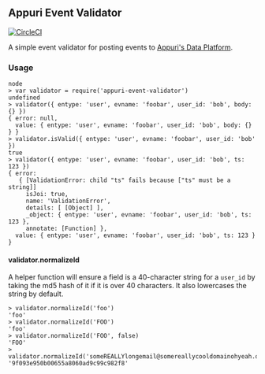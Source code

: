 ## Appuri Event Validator

[![CircleCI](https://circleci.com/gh/appuri/node-appuri-event-validator/tree/master.svg?style=shield)](https://circleci.com/gh/appuri/node-appuri-event-validator/tree/master)

A simple event validator for posting events to [Appuri's Data Platform](https://appuri.readme.io/docs/event-format).

### Usage

```
node
> var validator = require('appuri-event-validator')
undefined
> validator({ entype: 'user', evname: 'foobar', user_id: 'bob', body: {} })
{ error: null,
  value: { entype: 'user', evname: 'foobar', user_id: 'bob', body: {} } }
> validator.isValid({ entype: 'user', evname: 'foobar', user_id: 'bob' })
true
> validator({ entype: 'user', evname: 'foobar', user_id: 'bob', ts: 123 })
{ error:
   { [ValidationError: child "ts" fails because ["ts" must be a string]]
     isJoi: true,
     name: 'ValidationError',
     details: [ [Object] ],
     _object: { entype: 'user', evname: 'foobar', user_id: 'bob', ts: 123 },
     annotate: [Function] },
  value: { entype: 'user', evname: 'foobar', user_id: 'bob', ts: 123 } }
```

#### validator.normalizeId

A helper function will ensure a field is a 40-character string for a `user_id` by taking the md5 hash of it if it is over 40 characters. It also lowercases the string by default.

```
> validator.normalizeId('foo')
'foo'
> validator.normalizeId('FOO')
'foo'
> validator.normalizeId('FOO', false)
'FOO'
> validator.normalizeId('someREALLYlongemail@somereallycooldomainohyeah.org')
'9f093e950b00655a8060ad9c99c982f8'
```

